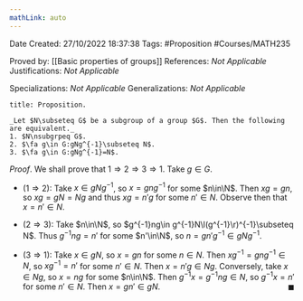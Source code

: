 ```yaml
---
mathLink: auto
---
```


<div class="topSpace"></div>

Date Created: 27/10/2022 18:37:38
Tags: #Proposition #Courses/MATH235

Proved by: [[Basic properties of groups]]
References: _Not Applicable_
Justifications: _Not Applicable_

Specializations: _Not Applicable_
Generalizations: _Not Applicable_

``` ad-Proposition
title: Proposition.

_Let $N\subseteq G$ be a subgroup of a group $G$. Then the following are equivalent._
1. $N\nsubgrpeq G$.
2. $\fa g\in G:gNg^{-1}\subseteq N$.
3. $\fa g\in G:gNg^{-1}=N$.

```

_Proof_. We shall prove that $1\Rightarrow2\Rightarrow3\Rightarrow1$. Take $g\in G$.
* ($1\Rightarrow2$): Take $x\in gNg^{-1}$, so $x=gng^{-1}$ for some $n\in\N$. Then $xg=gn$, so $xg=gN=Ng$ and thus $xg=n'g$ for some $n'\in N$. Observe then that $x=n'\in N$.

* ($2\Rightarrow3$): Take $n\in\N$, so $g^{-1}ng\in g^{-1}N\l(g^{-1}\r)^{-1}\subseteq N$. Thus $g^{-1}ng=n'$ for some $n'\in\N$, so $n=gn'g^{-1}\in gNg^{-1}$.
* ($3\Rightarrow1$): Take $x\in gN$, so $x=gn$ for some $n\in N$. Then $xg^{-1}=gng^{-1}\in N$, so $xg^{-1}=n'$ for some $n'\in N$. Then $x=n'g\in Ng$. Conversely, take $x\in Ng$, so $x=ng$ for some $n\in\N$. Then $g^{-1}x=g^{-1}ng\in N$, so $g^{-1}x=n'$ for some $n'\in N$. Then $x=gn'\in gN$.<span style="float:right;">$\blacksquare$</span>
